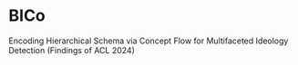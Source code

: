 # BICo
Encoding Hierarchical Schema via Concept Flow for Multifaceted Ideology Detection (Findings of ACL 2024)
